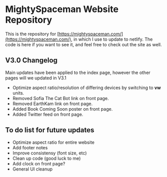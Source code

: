 # MightySpaceman Website Repository
This is the repository for [https://mightyspaceman.com/](https://mightyspaceman.com/), in which I use to update to netlify. The code is here if you want to see it, and feel free to check out the site as well.

## V3.0 Changelog
Main updates have been applied to the index page, however the other pages will we updated in V3.1

- Optimize aspect ratio/resolution of differing devices by switching to **vw** units.
- Removed Sofia The Cat Bot link on front page.
- Removed EarthKam link on front page.
- Added Book Coming Soon poster on front page.
- Added Twitter feed on front page.

## To do list for future updates
- Optimize aspect ratio for entire website
- Add footer notes
- Improve consistensy (font size, etc)
- Clean up code (good luck to me)
- Add clock on front page?
- General UI cleanup
